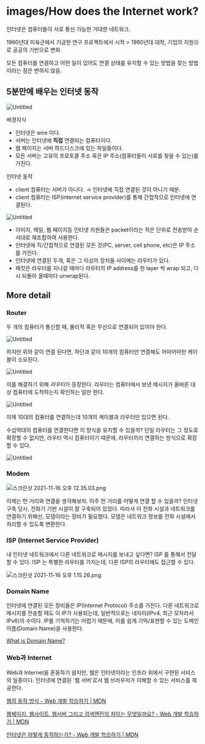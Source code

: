 # images/How does the Internet work?

인터넷은 컴퓨터들이 서로 통신 가능한 거대한 네트워크.

1960년대 미육군에서 기금한 연구 프로젝트에서 시작 > 1980년대 대학, 기업의 지원으로 공공의 기반으로 변화.

모든 컴퓨터를 연결하고 어떤 일이 있어도 연결 상태를 유지할 수 있는 방법을 찾는 방법이라는 점은 변하지 않음.

## 5분만에 배우는 인터넷 동작

![Untitled](images/How%20does%20the%20Internet%20work/Untitled.png)

배경지식

- 인터넷은 wire 이다.
- 서버는 인터넷에 **직접** 연결되는 컴퓨터이다.
- 웹 페이지는 서버 하드디스크에 있는 파일들이다.
- 모든 서버는 고유의 프로토콜 주소 혹은 IP 주소(컴퓨터들이 서로를 찾을 수 있는)를 가진다.

인터넷 동작

- client 컴퓨터는 서버가 아니다. → 인터넷에 직접 연결된 것이 아니기 때문.
- client 컴퓨터는 ISP(internet service provider)를 통해 간접적으로 인터넷에 연결된다.

![Untitled](images/How%20does%20the%20Internet%20work/Untitled%201.png)

- 이미지, 메일, 웹 페이지등 인터넷 자원들은 packet이라는 작은 단위로 전송받아 순서대로 재조합하여 사용한다.
- 인터넷에 직/간접적으로 연결된 모든 것(PC, server, cell phone, etc)은 IP 주소를 가진다.
- 인터넷에 연결된 두개, 혹은 그 이상의 장치들 사이에는 라우터가 있다.
- 패킷은 라우터를 지나갈 때마다 라우터의 IP address를 한 layer 씩 wrap 되고, 다시 되돌아 올때마다 unwrap된다.

## More detail

### Router

두 개의 컴퓨터가 통신할 때, 물리적 혹은 무선으로 연결되어 있어야 한다.

![Untitled](images/How%20does%20the%20Internet%20work/Untitled%202.png)

하지만 위와 같이 연결 된다면, 하단과 같이 10개의 컴퓨터만 연결해도 어마어마한 케이블이 소요된다.

![Untitled](images/How%20does%20the%20Internet%20work/Untitled%203.png)

이를 해결하기 위해 *라우터*가 등장한다. 라우터는 컴퓨터에서 보낸 메시지가 올바른 대상 컴퓨터에 도착하는지 확인하는 일만 한다.

![Untitled](images/How%20does%20the%20Internet%20work/Untitled%204.png)

이제 10대의 컴퓨터를 연결하는데 10개의 케이블과 라우터만 있으면 된다.

수십억대의 컴퓨터를 연결한다면 이 방식을 유지할 수 있을까? 단일 라우터는 그 정도로 확장할 수 없지만, 라우터 역시 컴퓨터이기 때문에, 라우터끼리 연결하는 방식으로 확장할 수 있다.

![Untitled](images/How%20does%20the%20Internet%20work/Untitled%205.png)

### Modem

![스크린샷 2021-11-16 오후 12.35.03.png](images/How%20does%20the%20Internet%20work/%E1%84%89%E1%85%B3%E1%84%8F%E1%85%B3%E1%84%85%E1%85%B5%E1%86%AB%E1%84%89%E1%85%A3%E1%86%BA_2021-11-16_%E1%84%8B%E1%85%A9%E1%84%92%E1%85%AE_12.35.03.png)

이제는 먼 거리와 연결을 생각해보자. 아주 먼 거리를 어떻게 연결 할 수 있을까? 인터넷 구축 당시, 전화기 기반 시설이 잘 구축되어 있었다. 따라서 이 전화 시설과 네트워크를 연결하기 위해선, 모뎀이라는 장비가 필요했다. 모뎀은 네트워크 정보를 전화 시설에서 처리할 수 있도록 변환한다.

### ISP (Internet Service Provider)

내 인터넷 네트워크에서 다른 네트워크로 메시지를 보내고 싶다면? ISP 를 통해서 전달할 수 있다. ISP 는 특별한 라우터를 가지는데, 다른 ISP의 라우터에도 접근할 수 있다.

![스크린샷 2021-11-16 오후 1.15.26.png](images/How%20does%20the%20Internet%20work/%E1%84%89%E1%85%B3%E1%84%8F%E1%85%B3%E1%84%85%E1%85%B5%E1%86%AB%E1%84%89%E1%85%A3%E1%86%BA_2021-11-16_%E1%84%8B%E1%85%A9%E1%84%92%E1%85%AE_1.15.26.png)

### Domain Name

인터넷에 연결된 모든 장비들은 IP(Internet Protocol) 주소를 가진다. 다른 네트워크로 메시지를 전송할 때도 이 IP가 사용되는데, 일반적으로는 네자리(IPv4, 최근 모자라서 IPv6)의 수이다. IP를 기억하기는 어렵기 때문에, 이를 쉽게 기억/표현할 수 있는 도메인 이름(Domain Name)을 사용한다.

[What is Domain Name?](https://www.notion.so/What-is-Domain-Name-f6860a44d5294f81b3f3ed4b1aac2513) 

### Web과 Internet

Web과 Internet을 혼동하기 쉽지만, 웹은 인터넷이라는 인프라 위에서 구현된 서비스의 일종이다. 인터넷에 연결된 '웹 서버'로서 웹 브라우저가 이해할 수 있는 서비스를 제공한다.

[웹의 동작 방식 - Web 개발 학습하기 | MDN](https://developer.mozilla.org/ko/docs/Learn/Getting_started_with_the_web/images/How_the_Web_works)

[웹페이지, 웹사이트, 웹서버 그리고 검색엔진의 차이는 무엇일까요? - Web 개발 학습하기 | MDN](https://developer.mozilla.org/ko/docs/Learn/Common_questions/Pages_sites_servers_and_search_engines)

[인터넷은 어떻게 동작하는가? - Web 개발 학습하기 | MDN](https://developer.mozilla.org/ko/docs/Learn/Common_questions/images/How_does_the_Internet_work)
